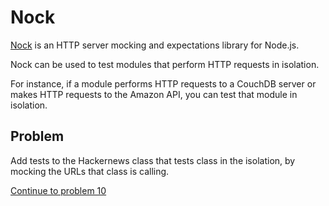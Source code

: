 # Nock

[Nock](https://github.com/nock/nock) is an HTTP server mocking and expectations library for Node.js.

Nock can be used to test modules that perform HTTP requests in isolation.

For instance, if a module performs HTTP requests to a CouchDB server or makes HTTP requests to the Amazon API, you can test that module in isolation.

## Problem

Add tests to the Hackernews class that tests class in the isolation, by mocking the URLs that class is calling.

[Continue to problem 10](10.md)
